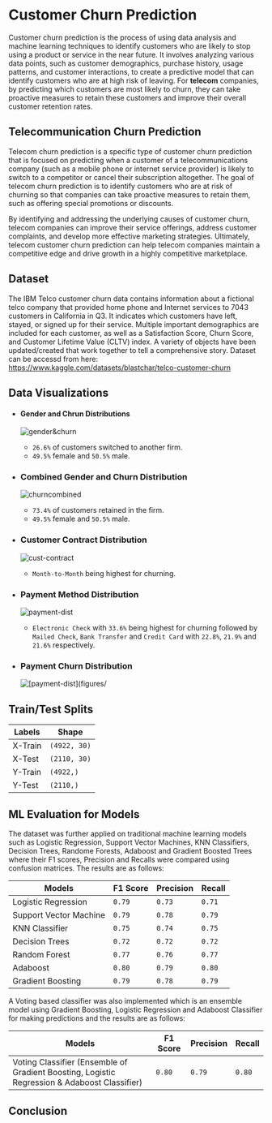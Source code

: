 # Customer Churn Prediction

Customer churn prediction is the process of using data analysis and machine learning techniques to identify customers who are likely to stop using a product or service in the near future. It involves analyzing various data points, such as customer demographics, purchase history, usage patterns, and customer interactions, to create a predictive model that can identify customers who are at high risk of leaving. For **telecom** companies, by predicting which customers are most likely to churn, they can take proactive measures to retain these customers and improve their overall customer retention rates.

## Telecommunication Churn Prediction
Telecom churn prediction is a specific type of customer churn prediction that is focused on predicting when a customer of a telecommunications company (such as a mobile phone or internet service provider) is likely to switch to a competitor or cancel their subscription altogether. The goal of telecom churn prediction is to identify customers who are at risk of churning so that companies can take proactive measures to retain them, such as offering special promotions or discounts.

By identifying and addressing the underlying causes of customer churn, telecom companies can improve their service offerings, address customer complaints, and develop more effective marketing strategies. Ultimately, telecom customer churn prediction can help telecom companies maintain a competitive edge and drive growth in a highly competitive marketplace.

## Dataset

The IBM Telco customer churn data contains information about a fictional telco company that provided home phone and Internet services to 7043 customers in California in Q3. It indicates which customers have left, stayed, or signed up for their service. Multiple important demographics are included for each customer, as well as a Satisfaction Score, Churn Score, and Customer Lifetime Value (CLTV) index. A variety of objects have been updated/created that work together to tell a comprehensive story. Dataset can be accessd from here: https://www.kaggle.com/datasets/blastchar/telco-customer-churn


## Data Visualizations

- #### Gender and Chrun Distributions
  ![gender&churn](figures/gender&churn.png)

    - `26.6%` of customers switched to another firm.
    - `49.5%` female and `50.5%` male.

- ### Combined Gender and Churn Distribution
  ![churncombined](figures/churncombined.png)

    - `73.4%` of customers retained in the firm.
    - `49.5%` female and `50.5%` male.

- ### Customer Contract Distribution
  ![cust-contract](figures/customer-contract-dist.png)

    - `Month-to-Month` being highest for churning.

- ### Payment Method Distribution
  ![payment-dist](figures/payment-method-dist.png)

    - `Electronic Check` with `33.6%` being highest for churning followed by `Mailed Check`, `Bank Transfer` and `Credit Card` with `22.8%`, `21.9%` and `21.6%` respectively.

- ### Payment Churn Distribution
  ![[payment-dist](figures/](figures/cust-payment-churn-dist.png)

## Train/Test Splits

| Labels  | Shape        |
|---------|--------------|
| X-Train | `(4922, 30)` |
| X-Test  | `(2110, 30)` |
| Y-Train | `(4922,)`    |
| Y-Test  | `(2110,)`    |

## ML Evaluation for Models

The dataset was further applied on traditional machine learning models such as Logistic Regression, Support Vector Machines, KNN Classifiers, Decision Trees, Randome Forests, Adaboost and Gradient Boosted Trees where their F1 scores, Precision and Recalls were compared using confusion matrices. The results are as follows:
  
  | Models                 | F1 Score  | Precision | Recall    |
  |------------------------|---------- |-----------|-----------|
  | Logistic Regression    | `0.79`    | `0.73`    | `0.71`    |
  | Support Vector Machine | `0.79`    | `0.78`    | `0.79`    |
  | KNN Classifier         | `0.75`    | `0.74`    | `0.75`    |
  | Decision Trees         | `0.72`    | `0.72`    | `0.72`    |
  | Random Forest          | `0.77`    | `0.76`    | `0.77`    |
  | Adaboost               | `0.80`    | `0.79`    | `0.80`    |
  | Gradient Boosting      | `0.79`    | `0.78`    | `0.79`    |

A Voting based classifier was also implemented which is an ensemble model using Gradient Boosting, Logistic Regression and Adaboost Classifier for making predictions and the results are as follows:

  | Models                 | F1 Score  | Precision | Recall    |
  |------------------------|---------- |-----------|-----------|
  | Voting Classifier (Ensemble of Gradient Boosting, Logistic Regression & Adaboost Classifier)                | `0.80`    | `0.79`    | `0.80`    |

## Conclusion
